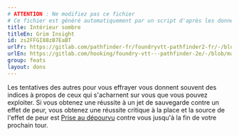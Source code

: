 ```yaml
---
# ATTENTION : Ne modifiez pas ce fichier
# Ce fichier est généré automatiquement par un script d'après les données du module Foundry VTT officiel et de sa traduction
title: Intérieur sombre
titleEn: Grim Insight
id: zs2FFGI88zB7EaBT
urlFr: https://gitlab.com/pathfinder-fr/foundryvtt-pathfinder2-fr/-/blob/master/data/feats/zs2FFGI88zB7EaBT.htm
urlEn: https://gitlab.com/hooking/foundry-vtt---pathfinder-2e/-/blob/master/packs/data/feats.db/grim-insight.json
group: feats
layout: dons
---
```

Les tentatives des autres pour vous effrayer vous donnent souvent des indices à propos de ceux qui s'acharnent sur vous que vous pouvez exploiter. Si vous obtenez une réussite à un jet de sauvegarde contre un effet de peur, vous obtenez une réussite critique à la place et la source de l'effet de peur est [Prise au dépourvu](../etats/pris-au-dépourvu.md) contre vous jusqu'à la fin de votre prochain tour.


